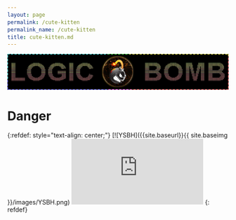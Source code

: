 ```yaml
---
layout: page
permalink: /cute-kitten
permalink_name: /cute-kitten
title: cute-kitten.md
---
```


<img src="assets/git-logo-2.png" class="detail_header">

# Danger

{:refdef: style="text-align: center;"}
[![YSBH]({{site.baseurl}}{{ site.baseimg }}/images/YSBH.png)
![](https://curiouscat.club/image.php?ref=OLPHQW.png)
{: refdef}

